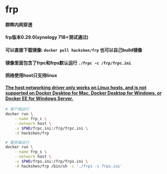 # frp
#### 群辉内网穿透
#### frp版本0.29.0(synology 718+测试通过)
#### 可以直接下载镜像: `docker pull hackshen/frp` 也可以自己build镜像
#### 镜像里面包含了frpc和frps默认运行 `./frpc -c /frp/frpc.ini`
#### 网络使用host只支持linux
#### [The host networking driver only works on Linux hosts, and is not supported on Docker Desktop for Mac, Docker Desktop for Windows, or Docker EE for Windows Server.](https://docs.docker.com/network/host/)
```bash
# 客户端运行
docker run \
    --name frp_c \
    --network host \
    -v $PWD/frpc.ini:/frp/frpc.ini \
    -d hackshen/frp 

# 服务端运行
docker run \
    --name frp_s \
    --network host \
    -v $PWD/frps.ini:/frp/frps.ini \
    -d hackshen/frp /bin/sh -c './frps -c frps.ini'
  ```

